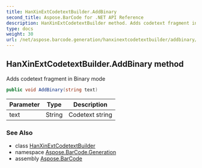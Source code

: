 ```yaml
---
title: HanXinExtCodetextBuilder.AddBinary
second_title: Aspose.BarCode for .NET API Reference
description: HanXinExtCodetextBuilder method. Adds codetext fragment in Binary mode
type: docs
weight: 30
url: /net/aspose.barcode.generation/hanxinextcodetextbuilder/addbinary/
---
```

## HanXinExtCodetextBuilder.AddBinary method

Adds codetext fragment in Binary mode

```csharp
public void AddBinary(string text)
```

| Parameter | Type | Description |
| --- | --- | --- |
| text | String | Codetext string |

### See Also

* class [HanXinExtCodetextBuilder](../)
* namespace [Aspose.BarCode.Generation](../../../aspose.barcode.generation/)
* assembly [Aspose.BarCode](../../../)


